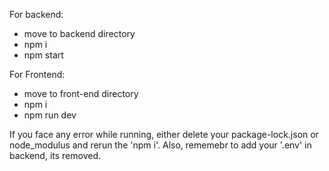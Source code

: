 For backend:
- move to backend directory
- npm i
- npm start

For Frontend:
- move to front-end directory
- npm i
- npm run dev

If you face any error while running, either delete your package-lock.json or node_modulus and rerun the 'npm i'.
Also, rememebr to add your '.env' in backend, its removed.
